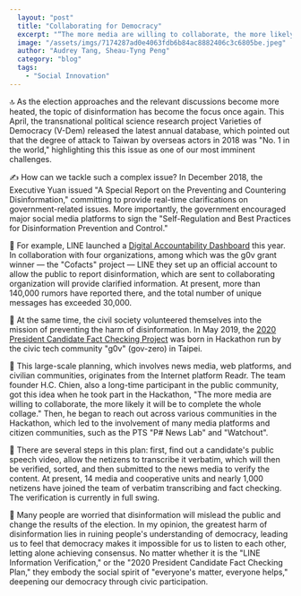 ```yaml
---
  layout: "post"
  title: "Collaborating for Democracy"
  excerpt: "“The more media are willing to collaborate, the more likely it will be to complete the whole collage.”"
  image: "/assets/imgs/7174287ad0e4063fdb6b84ac8882406c3c6805be.jpeg"
  author: "Audrey Tang, Sheau-Tyng Peng"
  category: "blog"
  tags: 
    - "Social Innovation"
---
```


🔝 As the election approaches and the relevant discussions become more heated, the topic of disinformation has become the focus once again. This April, the transnational political science research project Varieties of Democracy (V-Dem) released the latest annual database, which pointed out that the degree of attack to Taiwan by overseas actors in 2018 was "No. 1 in the world," highlighting this this issue as one of our most imminent challenges.

✍️ How can we tackle such a complex issue? In December 2018, the Executive Yuan issued "A Special Report on the Preventing and Countering Disinformation," committing to provide real-time clarifications on government-related issues. More importantly, the government encouraged major social media platforms to sign the "Self-Regulation and Best Practices for Disinformation Prevention and Control."

🔢 For example, LINE launched a [Digital Accountability Dashboard](https://fact-checker.line.me/) this year. In collaboration with four organizations, among which was the g0v grant winner — the "Cofacts" project — LINE they set up an official account to allow the public to report disinformation, which are sent to collaborating organization will provide clarified information. At present, more than 140,000 rumors have reported there, and the total number of unique messages has exceeded 30,000.

🤹 At the same time, the civil society volunteered themselves into the mission of preventing the harm of disinformation. In May 2019, the [2020 President Candidate Fact Checking Project](https://www.readr.tw/project/fact-check-2020) was born in Hackathon run by the civic tech community "g0v" (gov-zero) in Taipei.

🧩 This large-scale planning, which involves news media, web platforms, and civilian communities, originates from the Internet platform Readr. The team founder H.C. Chien, also a long-time participant in the public community, got this idea when he took part in the Hackathon, "The more media are willing to collaborate, the more likely it will be to complete the whole collage." Then, he began to reach out across various communities in the Hackathon, which led to the involvement of many media platforms and citizen communities, such as the PTS "P# News Lab" and "Watchout".

🚧 There are several steps in this plan: first, find out a candidate's public speech video, allow the netizens to transcribe it verbatim, which will then be verified, sorted, and then submitted to the news media to verify the content. At present, 14 media and cooperative units and nearly 1,000 netizens have joined the team of verbatim transcribing and fact checking. The verification is currently in full swing.

🗽 Many people are worried that disinformation will mislead the public and change the results of the election. In my opinion, the greatest harm of disinformation lies in ruining people's understanding of democracy, leading us to feel that democracy makes it impossible for us to listen to each other, letting alone achieving consensus. No matter whether it is the "LINE Information Verification," or the "2020 President Candidate Fact Checking Plan," they embody the social spirit of "everyone's matter, everyone helps," deepening our democracy through civic participation.
